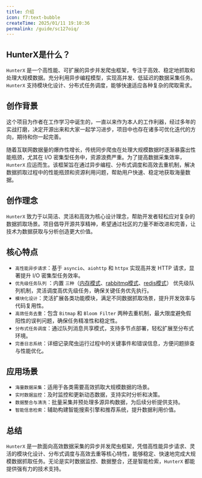 ```yaml
---
title: 介绍
icon: f7:text-bubble
createTime: 2025/01/11 19:10:36
permalink: /guide/sc127oiq/
---
```


## HunterX是什么？

`HunterX`
是一个高性能、可扩展的异步并发爬虫框架，专注于高效、稳定地抓取和处理大规模数据。充分利用异步编程模型，实现高并发、低延迟的数据采集任务。`HunterX`
支持模块化设计、分布式任务调度，能够快速适应各种复杂的爬取需求。

## 创作背景

这个项目为作者在工作学习中诞生的，一直以来作为本人的工作利器，经过多年的实战打磨，决定开源出来和大家一起学习进步，项目中也存在诸多可优化迭代的方向，期待和你一起完善。

随着互联网数据量的爆炸性增长，传统同步爬虫在处理大规模数据时逐渐暴露出性能瓶颈，尤其在 I/O
密集型任务中，资源浪费严重。为了提高数据采集效率，`HunterX`
应运而生。该框架旨在通过异步编程、分布式调度和高效去重机制，解决数据抓取过程中的性能瓶颈和资源利用问题，帮助用户快速、稳定地获取海量数据。

## 创作理念

`HunterX` 致力于以简洁、灵活和高效为核心设计理念，帮助开发者轻松应对复杂的数据抓取场景。项目倡导开源共享精神，希望通过社区的力量不断改进和完善，让技术为数据获取与分析创造更大价值。

## 核心特点

- `高性能异步请求`：基于 `asyncio`、`aiohttp` 和 `httpx` 实现高并发 HTTP 请求，显著提升 I/O 密集型任务效率。
- `优先级任务队列`
  ：内置 `三种`（[内存模式](/guide/bm7uoxoy/)、[rabbitmq模式](/guide/g52ex4jz/)、[redis模式](/guide/s65o9u90/)）
  优先级队列机制，灵活调度高优先级任务，确保关键任务优先执行。
- `模块化设计`：灵活扩展各类功能模块，满足不同数据抓取场景，提升开发效率与代码复用性。
- `高效任务去重`：包含 `Bitmap` 和 `Bloom Filter` 两种去重机制，最大限度避免假阳性的误判问题，确保任务精准性和稳定性。
- `分布式任务调度`：通过队列消息共享模式，支持多节点部署，轻松扩展至分布式环境。
- `完善日志系统`：详细记录爬虫运行过程中的关键事件和错误信息，方便问题排查与性能优化。

## 应用场景

- `海量数据采集`：适用于各类需要高效抓取大规模数据的场景。
- `实时数据监控`：及时监控和更新动态数据，支持实时分析和决策。
- `数据整合与清洗`：批量采集并预处理多源异构数据，为后续分析提供支持。
- `智能信息检索`：辅助构建智能搜索引擎和推荐系统，提升数据利用价值。

## 总结

`HunterX`
是一款面向高效数据采集的异步并发爬虫框架，凭借高性能异步请求、灵活的模块化设计、分布式调度与高效去重等核心特性，能够稳定、快速地完成大规模数据抓取任务。无论是实时数据监控、数据整合，还是智能检索，`HunterX`
都能提供强有力的技术支持。
